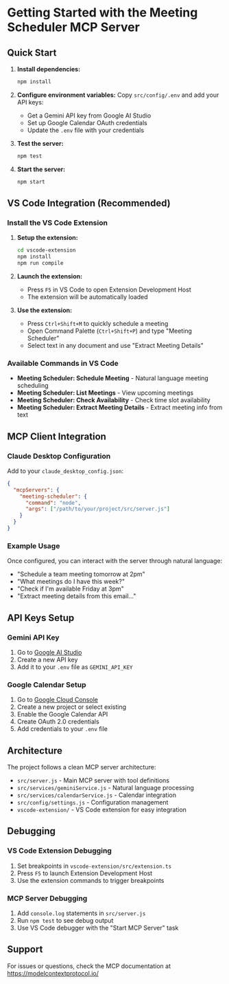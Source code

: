 # Getting Started with the Meeting Scheduler MCP Server

## Quick Start

1. **Install dependencies:**
   ```bash
   npm install
   ```

2. **Configure environment variables:**
   Copy `src/config/.env` and add your API keys:
   - Get a Gemini API key from Google AI Studio
   - Set up Google Calendar OAuth credentials
   - Update the `.env` file with your credentials

3. **Test the server:**
   ```bash
   npm test
   ```

4. **Start the server:**
   ```bash
   npm start
   ```

## VS Code Integration (Recommended)

### Install the VS Code Extension

1. **Setup the extension:**
   ```bash
   cd vscode-extension
   npm install
   npm run compile
   ```

2. **Launch the extension:**
   - Press `F5` in VS Code to open Extension Development Host
   - The extension will be automatically loaded

3. **Use the extension:**
   - Press `Ctrl+Shift+M` to quickly schedule a meeting
   - Open Command Palette (`Ctrl+Shift+P`) and type "Meeting Scheduler"
   - Select text in any document and use "Extract Meeting Details"

### Available Commands in VS Code

- **Meeting Scheduler: Schedule Meeting** - Natural language meeting scheduling
- **Meeting Scheduler: List Meetings** - View upcoming meetings
- **Meeting Scheduler: Check Availability** - Check time slot availability  
- **Meeting Scheduler: Extract Meeting Details** - Extract meeting info from text

## MCP Client Integration

### Claude Desktop Configuration
Add to your `claude_desktop_config.json`:

```json
{
  "mcpServers": {
    "meeting-scheduler": {
      "command": "node",
      "args": ["/path/to/your/project/src/server.js"]
    }
  }
}
```

### Example Usage
Once configured, you can interact with the server through natural language:

- "Schedule a team meeting tomorrow at 2pm"
- "What meetings do I have this week?"
- "Check if I'm available Friday at 3pm"
- "Extract meeting details from this email..."

## API Keys Setup

### Gemini API Key
1. Go to [Google AI Studio](https://aistudio.google.com/)
2. Create a new API key
3. Add it to your `.env` file as `GEMINI_API_KEY`

### Google Calendar Setup
1. Go to [Google Cloud Console](https://console.cloud.google.com/)
2. Create a new project or select existing
3. Enable the Google Calendar API
4. Create OAuth 2.0 credentials
5. Add credentials to your `.env` file

## Architecture

The project follows a clean MCP server architecture:

- `src/server.js` - Main MCP server with tool definitions
- `src/services/geminiService.js` - Natural language processing
- `src/services/calendarService.js` - Calendar integration
- `src/config/settings.js` - Configuration management
- `vscode-extension/` - VS Code extension for easy integration

## Debugging

### VS Code Extension Debugging
1. Set breakpoints in `vscode-extension/src/extension.ts`
2. Press `F5` to launch Extension Development Host
3. Use the extension commands to trigger breakpoints

### MCP Server Debugging
1. Add `console.log` statements in `src/server.js`
2. Run `npm test` to see debug output
3. Use VS Code debugger with the "Start MCP Server" task

## Support

For issues or questions, check the MCP documentation at https://modelcontextprotocol.io/
